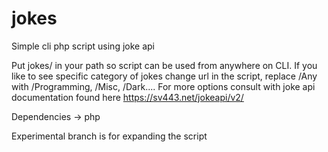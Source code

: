 # jokes
Simple cli php script using joke api

Put jokes/ in your path so script can be used from anywhere on CLI.
If you like to see specific category of jokes change url in the script, replace /Any with /Programming, /Misc, /Dark....
For more options consult with joke api documentation found here https://sv443.net/jokeapi/v2/

Dependencies -> php

Experimental branch is for expanding the script
